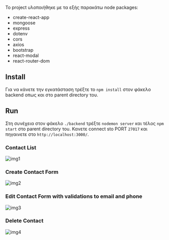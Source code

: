 Το project υλοποιήθηκε με τα εξής παρακάτω node packages:

* create-react-app
* mongoose
* express
* dotenv
* cors
* axios
* bootstrap
* react-modal
* react-router-dom

## Install
Για να κάνετε την εγκατάσταση τρέξτε το `npm install` στον φάκελο backend οπως και στο parent directory του.

## Run 
 Στη συνέχεια στον φάκελο `./backend` τρέξτε `nodemon server` και τέλος `npm start` στο parent directory του.
 Κανετε connect sto PORT `27017` και πηγαινετε στο `http://localhost:3000/`.

### Contact List 
![img1](https://github.com/userman95/Contacts-app/blob/master/public/img1.png)

### Create Contact Form
![img2](https://github.com/userman95/Contacts-app/blob/master/public/img2.png)

### Edit Contact Form with validations to email and phone
![img3](https://github.com/userman95/Contacts-app/blob/master/public/img3.png)

### Delete Contact
![img4](https://github.com/userman95/Contacts-app/blob/master/public/img4.png)